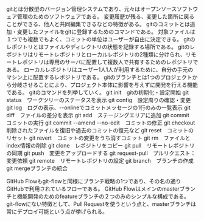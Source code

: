 gitとは分散型のバージョン管理システムであり、元々はオープンソースソフトウェア管理のためのソフトウェアである。
変更履歴が残る、変更した箇所に戻ることができる、他人と共同編集できるなどの特徴がある。
gitのコミットとは追加・変更したファイルをgitに登録するためのコマンドである。
対象ファイルは１つでも複数でもよく、コミットの単位はユーザーが自由に決定できる。
gitのレポジトリとはファイルやディレクトリの状態を記録する場所である。
gitのレポジトリはリモートレポジトリとローカルレポジトリの2種類に分けられ、リモートレポジトリは専用のサーバに配置して複数人で共有するためのレポジトリである。
ローカルレポジトリはユーザー1人1人が利用するために、自分の手元のマシン上に配置するレポジトリである。
gitのブランチとは1つのプロジェクトから分岐させることにより、プロジェクト本体に影響を与えずに開発を行える機能である。
gitのコマンドを列挙していく。
git init　gitの初期化・設定開始
git status　ワークツリーのステータスを表示
git config　設定周りの確認・変更
git log　ログの表示、--onlineでコミットメッセージの1行のみの一覧表示
git diff　ファイルの差分を表示
git add　ステージングエリアに追加
git commit　コミットの実行
git commit --amend --no-edit　コミットの修正
git checkout　削除されたファイルを復旧や過去のコミットの復元など
git reset　コミットのリセット
git revert　コミットの変更をうち消すコミット
git rm　ファイルとindex情報の削除
git clone　レポジトリをコピー
git pull　リモートレポジトリの同期
git push　変更をアップロードする
git request-pull　プルリクエスト：変更依頼
git remote　リモートレポジトリの設定
git branch　ブランチの作成
git mergeブランチの統合

GitHub Flowもgit-flowと同様にブランチ戦略の1つであり、その名の通りGitHubで利用されているフローである。
GitHub Flowはメインのmasterブランチと機能開発のためのfeatureブランチの２つのみのシンプルな構成である。
git-flowにない特徴として、Pull Requestを使うという点と、masterブランチは常にデプロイ可能という点が挙げられる。
